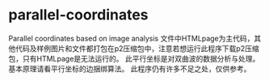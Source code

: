 # parallel-coordinates
Parallel coordinates based on image analysis
文件中HTMLpage为主代码，其他代码及样例图片和文件都打包在p2压缩包中，注意若想运行此程序下载p2压缩包，只有HTMLpage是无法运行的。
此平行坐标是对双曲波的数据分析与处理。
基本原理请看平行坐标的边捆绑算法。
此程序仍有许多不足之处，仅供参考。
